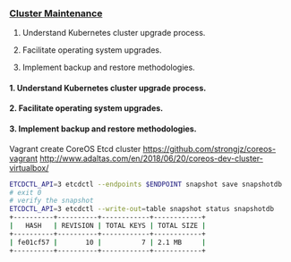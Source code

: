### [Cluster Maintenance](./cluster_maintenance/README.md)
1. Understand Kubernetes cluster upgrade process.


2. Facilitate operating system upgrades.


3. Implement backup and restore methodologies.


#### 1. Understand Kubernetes cluster upgrade process.

#### 2. Facilitate operating system upgrades.

#### 3. Implement backup and restore methodologies.

Vagrant create CoreOS Etcd cluster
https://github.com/strongjz/coreos-vagrant
http://www.adaltas.com/en/2018/06/20/coreos-dev-cluster-virtualbox/

```bash
ETCDCTL_API=3 etcdctl --endpoints $ENDPOINT snapshot save snapshotdb
# exit 0
# verify the snapshot
ETCDCTL_API=3 etcdctl --write-out=table snapshot status snapshotdb
+----------+----------+------------+------------+
|   HASH   | REVISION | TOTAL KEYS | TOTAL SIZE |
+----------+----------+------------+------------+
| fe01cf57 |       10 |          7 | 2.1 MB     |
+----------+----------+------------+------------+
```